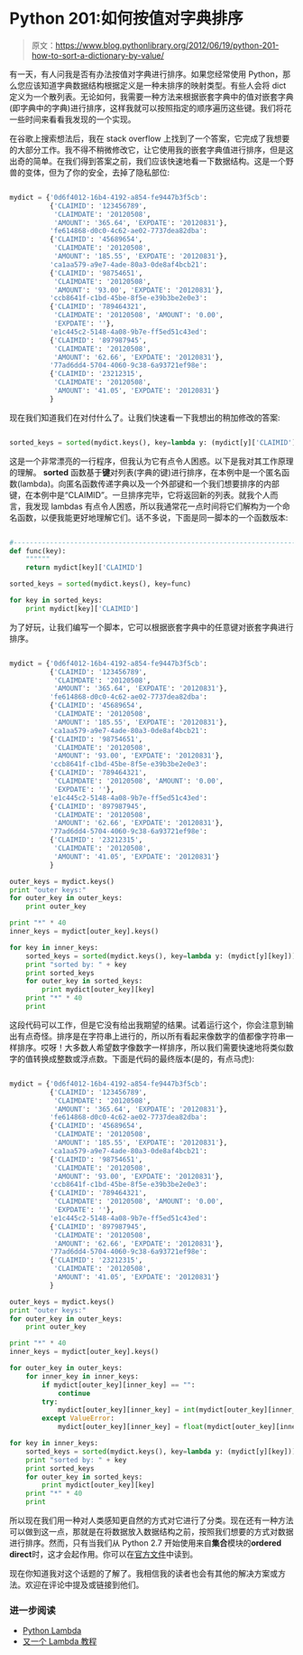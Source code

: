 # Python 201:如何按值对字典排序

> 原文：<https://www.blog.pythonlibrary.org/2012/06/19/python-201-how-to-sort-a-dictionary-by-value/>

有一天，有人问我是否有办法按值对字典进行排序。如果您经常使用 Python，那么您应该知道字典数据结构根据定义是一种未排序的映射类型。有些人会将 dict 定义为一个散列表。无论如何，我需要一种方法来根据嵌套字典中的值对嵌套字典(即字典中的字典)进行排序，这样我就可以按照指定的顺序遍历这些键。我们将花一些时间来看看我发现的一个实现。

在谷歌上搜索想法后，我在 stack overflow 上找到了一个答案，它完成了我想要的大部分工作。我不得不稍微修改它，让它使用我的嵌套字典值进行排序，但是这出奇的简单。在我们得到答案之前，我们应该快速地看一下数据结构。这是一个野兽的变体，但为了你的安全，去掉了隐私部位:

```py

mydict = {'0d6f4012-16b4-4192-a854-fe9447b3f5cb': 
          {'CLAIMID': '123456789',
           'CLAIMDATE': '20120508', 
           'AMOUNT': '365.64', 'EXPDATE': '20120831'}, 
          'fe614868-d0c0-4c62-ae02-7737dea82dba': 
          {'CLAIMID': '45689654', 
           'CLAIMDATE': '20120508', 
           'AMOUNT': '185.55', 'EXPDATE': '20120831'}, 
          'ca1aa579-a9e7-4ade-80a3-0de8af4bcb21': 
          {'CLAIMID': '98754651',
           'CLAIMDATE': '20120508', 
           'AMOUNT': '93.00', 'EXPDATE': '20120831'},
          'ccb8641f-c1bd-45be-8f5e-e39b3be2e0e3': 
          {'CLAIMID': '789464321',
           'CLAIMDATE': '20120508', 'AMOUNT': '0.00',
           'EXPDATE': ''}, 
          'e1c445c2-5148-4a08-9b7e-ff5ed51c43ed': 
          {'CLAIMID': '897987945', 
           'CLAIMDATE': '20120508', 
           'AMOUNT': '62.66', 'EXPDATE': '20120831'}, 
          '77ad6dd4-5704-4060-9c38-6a93721ef98e': 
          {'CLAIMID': '23212315',
           'CLAIMDATE': '20120508', 
           'AMOUNT': '41.05', 'EXPDATE': '20120831'}
          }

```

现在我们知道我们在对付什么了。让我们快速看一下我想出的稍加修改的答案:

```py

sorted_keys = sorted(mydict.keys(), key=lambda y: (mydict[y]['CLAIMID']))

```

这是一个非常漂亮的一行程序，但我认为它有点令人困惑。以下是我对其工作原理的理解。 **sorted** 函数基于**键**对列表(字典的键)进行排序，在本例中是一个匿名函数(lambda)。向匿名函数传递字典以及一个外部键和一个我们想要排序的内部键，在本例中是“CLAIMID”。一旦排序完毕，它将返回新的列表。就我个人而言，我发现 lambdas 有点令人困惑，所以我通常花一点时间将它们解构为一个命名函数，以便我能更好地理解它们。话不多说，下面是同一脚本的一个函数版本:

```py

#----------------------------------------------------------------------
def func(key):
    """"""
    return mydict[key]['CLAIMID']

sorted_keys = sorted(mydict.keys(), key=func)

for key in sorted_keys:
    print mydict[key]['CLAIMID']

```

为了好玩，让我们编写一个脚本，它可以根据嵌套字典中的任意键对嵌套字典进行排序。

```py

mydict = {'0d6f4012-16b4-4192-a854-fe9447b3f5cb': 
          {'CLAIMID': '123456789',
           'CLAIMDATE': '20120508', 
           'AMOUNT': '365.64', 'EXPDATE': '20120831'}, 
          'fe614868-d0c0-4c62-ae02-7737dea82dba': 
          {'CLAIMID': '45689654', 
           'CLAIMDATE': '20120508', 
           'AMOUNT': '185.55', 'EXPDATE': '20120831'}, 
          'ca1aa579-a9e7-4ade-80a3-0de8af4bcb21': 
          {'CLAIMID': '98754651',
           'CLAIMDATE': '20120508', 
           'AMOUNT': '93.00', 'EXPDATE': '20120831'},
          'ccb8641f-c1bd-45be-8f5e-e39b3be2e0e3': 
          {'CLAIMID': '789464321',
           'CLAIMDATE': '20120508', 'AMOUNT': '0.00',
           'EXPDATE': ''}, 
          'e1c445c2-5148-4a08-9b7e-ff5ed51c43ed': 
          {'CLAIMID': '897987945', 
           'CLAIMDATE': '20120508', 
           'AMOUNT': '62.66', 'EXPDATE': '20120831'}, 
          '77ad6dd4-5704-4060-9c38-6a93721ef98e': 
          {'CLAIMID': '23212315',
           'CLAIMDATE': '20120508', 
           'AMOUNT': '41.05', 'EXPDATE': '20120831'}
          }

outer_keys = mydict.keys()
print "outer keys:"
for outer_key in outer_keys:
    print outer_key

print "*" * 40
inner_keys = mydict[outer_key].keys()

for key in inner_keys:
    sorted_keys = sorted(mydict.keys(), key=lambda y: (mydict[y][key]))
    print "sorted by: " + key
    print sorted_keys
    for outer_key in sorted_keys:
        print mydict[outer_key][key]
    print "*" * 40
    print

```

这段代码可以工作，但是它没有给出我期望的结果。试着运行这个，你会注意到输出有点奇怪。排序是在字符串上进行的，所以所有看起来像数字的值都像字符串一样排序。哎呀！大多数人希望数字像数字一样排序，所以我们需要快速地将类似数字的值转换成整数或浮点数。下面是代码的最终版本(是的，有点马虎):

```py

mydict = {'0d6f4012-16b4-4192-a854-fe9447b3f5cb': 
          {'CLAIMID': '123456789',
           'CLAIMDATE': '20120508', 
           'AMOUNT': '365.64', 'EXPDATE': '20120831'}, 
          'fe614868-d0c0-4c62-ae02-7737dea82dba': 
          {'CLAIMID': '45689654', 
           'CLAIMDATE': '20120508', 
           'AMOUNT': '185.55', 'EXPDATE': '20120831'}, 
          'ca1aa579-a9e7-4ade-80a3-0de8af4bcb21': 
          {'CLAIMID': '98754651',
           'CLAIMDATE': '20120508', 
           'AMOUNT': '93.00', 'EXPDATE': '20120831'},
          'ccb8641f-c1bd-45be-8f5e-e39b3be2e0e3': 
          {'CLAIMID': '789464321',
           'CLAIMDATE': '20120508', 'AMOUNT': '0.00',
           'EXPDATE': ''}, 
          'e1c445c2-5148-4a08-9b7e-ff5ed51c43ed': 
          {'CLAIMID': '897987945', 
           'CLAIMDATE': '20120508', 
           'AMOUNT': '62.66', 'EXPDATE': '20120831'}, 
          '77ad6dd4-5704-4060-9c38-6a93721ef98e': 
          {'CLAIMID': '23212315',
           'CLAIMDATE': '20120508', 
           'AMOUNT': '41.05', 'EXPDATE': '20120831'}
          }

outer_keys = mydict.keys()
print "outer keys:"
for outer_key in outer_keys:
    print outer_key

print "*" * 40
inner_keys = mydict[outer_key].keys()

for outer_key in outer_keys:
    for inner_key in inner_keys:
        if mydict[outer_key][inner_key] == "":
            continue
        try:
            mydict[outer_key][inner_key] = int(mydict[outer_key][inner_key])
        except ValueError:
            mydict[outer_key][inner_key] = float(mydict[outer_key][inner_key])

for key in inner_keys:
    sorted_keys = sorted(mydict.keys(), key=lambda y: (mydict[y][key]))
    print "sorted by: " + key
    print sorted_keys
    for outer_key in sorted_keys:
        print mydict[outer_key][key]
    print "*" * 40
    print

```

所以现在我们用一种对人类感知更自然的方式对它进行了分类。现在还有一种方法可以做到这一点，那就是在将数据放入数据结构之前，按照我们想要的方式对数据进行排序。然而，只有当我们从 Python 2.7 开始使用来自**集合**模块的**ordered direct**时，这才会起作用。你可以在[官方文件](http://docs.python.org/library/collections.html#collections.OrderedDict)中读到。

现在你知道我对这个话题的了解了。我相信我的读者也会有其他的解决方案或方法。欢迎在评论中提及或链接到他们。

### 进一步阅读

*   [Python Lambda](https://www.blog.pythonlibrary.org/2010/07/19/the-python-lambda/)
*   [又一个 Lambda 教程](http://pythonconquerstheuniverse.wordpress.com/2011/08/29/lambda_tutorial/)